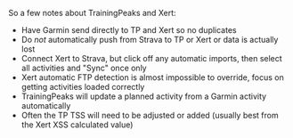 So a few notes about TrainingPeaks and Xert:

- Have Garmin send directly to TP and Xert so no duplicates
- Do _not_ automatically push from Strava to TP or Xert or data is actually lost
- Connect Xert to Strava, but click off any automatic imports, then select all activities and "Sync" once only
- Xert automatic FTP detection is almost impossible to override, focus on getting activities loaded correctly
- TrainingPeaks will update a planned activity from a Garmin activity automatically
- Often the TP TSS will need to be adjusted or added (usually best from the Xert XSS calculated value)